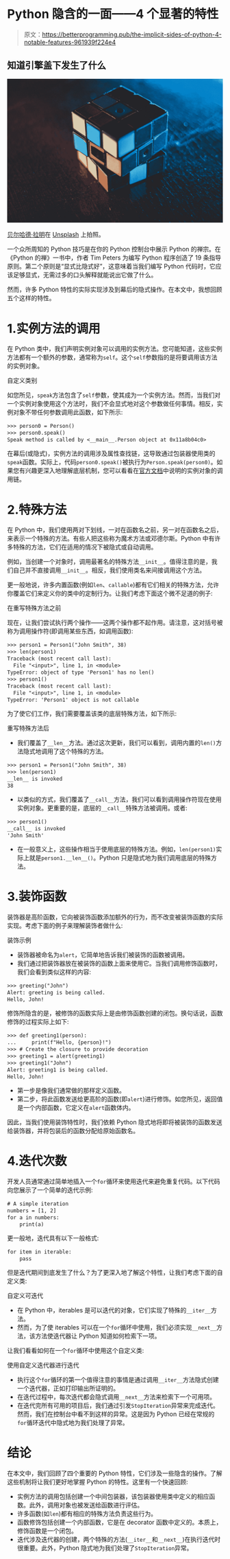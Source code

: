 # Python 隐含的一面——4 个显著的特性

> 原文：<https://betterprogramming.pub/the-implicit-sides-of-python-4-notable-features-961939f224e4>

## 知道引擎盖下发生了什么

![](img/94b7dc8ea92b676d9313e35acc30597a.png)

[贝尔哈德·拉明](https://unsplash.com/@lamine__belhadj?utm_source=medium&utm_medium=referral)在 [Unsplash](https://unsplash.com?utm_source=medium&utm_medium=referral) 上拍照。

一个众所周知的 Python 技巧是在你的 Python 控制台中展示 Python 的禅宗。在《Python 的禅》一书中，作者 Tim Peters 为编写 Python 程序创造了 19 条指导原则。第二个原则是“显式比隐式好”，这意味着当我们编写 Python 代码时，它应该足够显式，无需过多的口头解释就能说出它做了什么。

然而，许多 Python 特性的实际实现涉及到幕后的隐式操作。在本文中，我想回顾五个这样的特性。

# 1.实例方法的调用

在 Python 类中，我们声明实例对象可以调用的实例方法。您可能知道，这些实例方法都有一个额外的参数，通常称为`self`。这个`self`参数指的是将要调用该方法的实例对象。

自定义类别

如您所见，`speak`方法包含了`self`参数，使其成为一个实例方法。然而，当我们对一个实例对象使用这个方法时，我们不会显式地对这个参数做任何事情。相反，实例对象不带任何参数调用此函数，如下所示:

```
>>> person0 = Person()
>>> person0.speak()
Speak method is called by <__main__.Person object at 0x11a8b04c0>
```

在幕后(或隐式)，实例方法的调用涉及属性查找链，这导致通过包装器使用类的`speak`函数。实际上，代码`person0.speak()`被执行为`Person.speak(person0)`。如果您有兴趣更深入地理解底层机制，您可以看看在[官方文档](https://docs.python.org/3/howto/descriptor.html#invocation-from-an-instance)中说明的实例对象的调用链。

# 2.特殊方法

在 Python 中，我们使用两对下划线，一对在函数名之前，另一对在函数名之后，来表示一个特殊的方法。有些人把这些称为魔术方法或邓德尔斯。Python 中有许多特殊的方法，它们在适用的情况下被隐式或自动调用。

例如，当创建一个对象时，调用最著名的特殊方法`__init__`。值得注意的是，我们自己并不直接调用`__init__`。相反，我们使用类名来间接调用这个方法。

更一般地说，许多内置函数(例如`len`、`callable`)都有它们相关的特殊方法，允许你覆盖它们来定义你的类中的定制行为。让我们考虑下面这个微不足道的例子:

在重写特殊方法之前

现在，让我们尝试执行两个操作——这两个操作都不起作用。请注意，这对括号被称为调用操作符(即调用某些东西，如调用函数):

```
>>> person1 = Person1("John Smith", 38)
>>> len(person1)
Traceback (most recent call last):
  File "<input>", line 1, in <module>
TypeError: object of type 'Person1' has no len()
>>> person1()
Traceback (most recent call last):
  File "<input>", line 1, in <module>
TypeError: 'Person1' object is not callable
```

为了使它们工作，我们需要覆盖该类的底层特殊方法，如下所示:

重写特殊方法后

*   我们覆盖了`__len__`方法。通过这次更新，我们可以看到，调用内置的`len()`方法隐式地调用了这个特殊的方法。

```
>>> person1 = Person1("John Smith", 38)
>>> len(person1)
__len__ is invoked
38
```

*   以类似的方式，我们覆盖了`__call__`方法，我们可以看到调用操作符现在使用实例对象。更重要的是，底层的`__call__`特殊方法被调用。或者:

```
>>> person1()
__call__ is invoked
'John Smith'
```

*   在一般意义上，这些操作相当于使用底层的特殊方法。例如，`len(person1)`实际上就是`person1.__len__()`。Python 只是隐式地为我们调用底层的特殊方法。

# 3.装饰函数

装饰器是高阶函数，它向被装饰函数添加额外的行为，而不改变被装饰函数的实际实现。考虑下面的例子来理解装饰者做什么:

装饰示例

*   装饰器被命名为`alert`，它简单地告诉我们被装饰的函数被调用。
*   我们通过把装饰器放在被装饰的函数上面来使用它。当我们调用修饰函数时，我们会看到类似这样的内容:

```
>>> greeting("John")
Alert: greeting is being called.
Hello, John!
```

修饰所隐含的是，被修饰的函数实际上是由修饰函数创建的闭包。换句话说，函数修饰的过程实际上如下:

```
>>> def greeting1(person):
...     print(f"Hello, {person}!")
>>> # Create the closure to provide decoration
>>> greeting1 = alert(greeting1)
>>> greeting1("John")
Alert: greeting1 is being called.
Hello, John!
```

*   第一步是像我们通常做的那样定义函数。
*   第二步，将此函数发送给更高阶的函数(即`alert`)进行修饰。如您所见，返回值是一个内部函数，它定义在`alert`函数体内。

因此，当我们使用装饰特性时，我们依赖 Python 隐式地将即将被装饰的函数发送给装饰器，并将包装后的函数分配给原始函数名。

# 4.迭代次数

开发人员通常通过简单地插入一个`for`循环来使用迭代来避免重复代码。以下代码向您展示了一个简单的迭代示例:

```
# A simple iteration
numbers = [1, 2]
for a in numbers:
    print(a)
```

更一般地，迭代具有以下一般格式:

```
for item in iterable:
    pass
```

但是迭代期间到底发生了什么？为了更深入地了解这个特性，让我们考虑下面的自定义类:

自定义可迭代

*   在 Python 中，iterables 是可以迭代的对象，它们实现了特殊的`__iter__`方法。
*   然而，为了使 iterables 可以在一个`for`循环中使用，我们必须实现`__next__`方法，该方法使迭代器让 Python 知道如何检索下一项。

让我们看看如何在一个`for`循环中使用这个自定义类:

使用自定义迭代器进行迭代

*   执行这个`for`循环的第一个值得注意的事情是通过调用`__iter__`方法隐式创建一个迭代器，正如打印输出所证明的。
*   在迭代过程中，每次迭代都会隐式调用`__next__`方法来检索下一个可用项。
*   在迭代完所有可用的项目后，我们通过引发`StopIteration`异常来完成迭代。然而，我们在控制台中看不到这样的异常。这是因为 Python 已经在常规的`for`循环迭代中隐式地为我们处理了异常。

# 结论

在本文中，我们回顾了四个重要的 Python 特性，它们涉及一些隐含的操作。了解这些机制将让我们更好地掌握 Python 的特性。这里有一个快速回顾:

*   实例方法的调用包括创建一个中间包装器，该包装器使用类中定义的相应函数。此外，调用对象也被发送给函数进行评估。
*   许多函数(如`len`)都有相应的特殊方法负责这些行为。
*   函数修饰包括创建一个内部函数，它是在 decorator 函数中定义的。本质上，修饰函数是一个闭包。
*   迭代涉及迭代器的创建，两个特殊的方法(`__iter__`和`__next__`)在执行迭代时很重要。此外，Python 隐式地为我们处理了`StopIteration`异常。